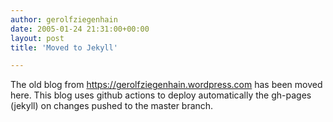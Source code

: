 ```yaml
---
author: gerolfziegenhain
date: 2005-01-24 21:31:00+00:00
layout: post
title: 'Moved to Jekyll'

---
```


The old blog from https://gerolfziegenhain.wordpress.com has been moved here.
This blog uses github actions to deploy automatically the gh-pages (jekyll)
on changes pushed to the master branch.
